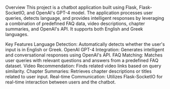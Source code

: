 Overview
This project is a chatbot application built using Flask, Flask-SocketIO, and OpenAI's GPT-4 model. The application processes user queries, detects language, and provides intelligent responses by leveraging a combination of predefined FAQ data, video descriptions, chapter summaries, and OpenAI's API. It supports both English and Greek languages.

Key Features
Language Detection: Automatically detects whether the user's input is in English or Greek.
OpenAI GPT-4 Integration: Generates intelligent and conversational responses using OpenAI's API.
FAQ Matching: Matches user queries with relevant questions and answers from a predefined FAQ dataset.
Video Recommendation: Finds related video links based on query similarity.
Chapter Summaries: Retrieves chapter descriptions or titles related to user input.
Real-time Communication: Utilizes Flask-SocketIO for real-time interaction between users and the chatbot.
